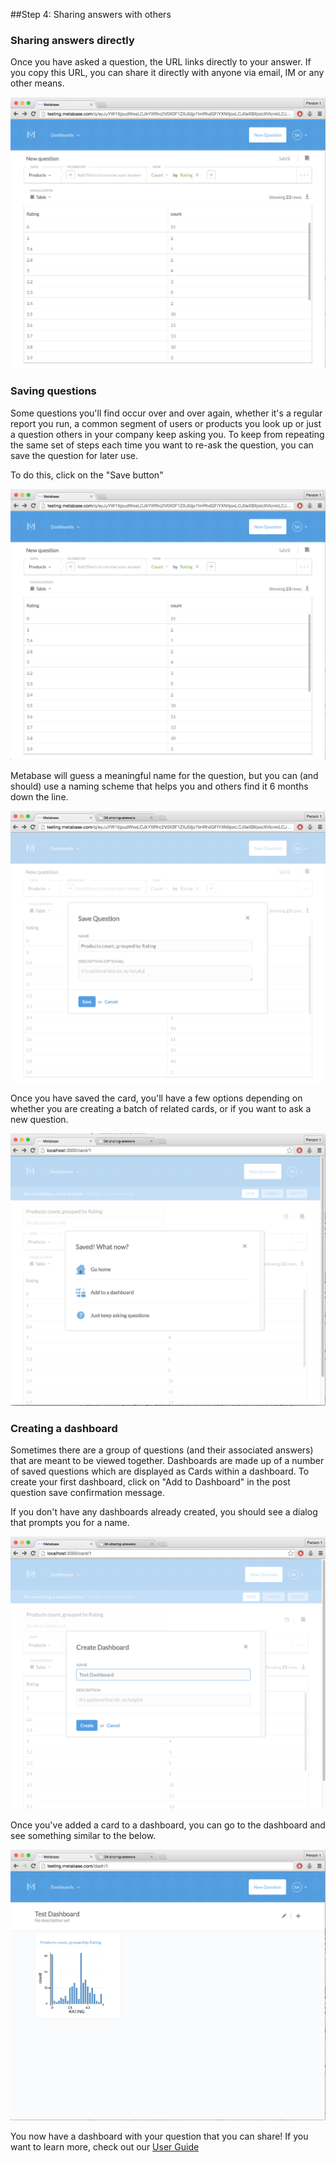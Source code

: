 ##Step 4: Sharing answers with others

### Sharing answers directly

Once you have asked a question, the URL links directly to your answer. If you copy this URL, you can share it directly with anyone via email, IM or any other means.

![shareableurl](images/ShareableURL.png)

### Saving questions

Some questions you'll find occur over and over again, whether it's a regular report you run, a common segment of users or products you look up or just a question others in your company keep asking you. To keep from repeating the same set of steps each time you want to re-ask the question, you can save the question for later use.

To do this, click on the "Save button"

![savebutton](images/SaveButton.png)

Metabase will guess a meaningful name for the question, but you can (and should) use a naming scheme that helps you and others find it 6 months down the line.

![savecarddialog](images/SaveCardDialog.png)

Once you have saved the card, you'll have a few options depending on whether you are creating a batch of related cards, or if you want to ask a new question.

![cardsaved](images/CardSaved.png)


### Creating a dashboard

Sometimes there are a group of questions (and their associated answers) that are meant to be viewed together. Dashboards are made up of a number of saved questions which are displayed as Cards within a dashboard. To create your first dashboard, click on "Add to Dashboard" in the post question save confirmation message. 

If you don't have any dashboards already created, you should see a dialog that prompts you for a name.

![createashboard](images/CreateDashboard.png)

Once you've added a card to a dashboard, you can go to the dashboard and see something similar to the below.

![firstdashboard](images/FirstDashboard.png)

You now have a dashboard with your question that you can share! If you want to learn more, check out our [User Guide](../users-guide/index.md)